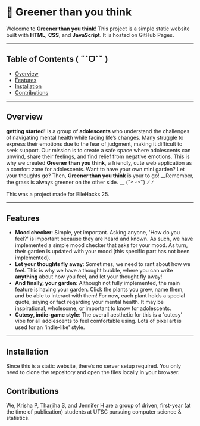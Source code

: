 # **🌿 Greener than you think**  

Welcome to **Greener than you think**! This project is a simple static website built with **HTML**, **CSS**, and **JavaScript**. It is hosted on GitHub Pages.

---

## **Table of Contents ( ˶ˆᗜˆ˵ )**
- [Overview](#overview)
- [Features](#features)
- [Installation](#installation)
- [Contributions](#contributions)

---

## **Overview**  

**getting started!** is a group of __adolescents__ who understand the challenges of navigating mental health while facing life’s changes. 
Many struggle to express their emotions due to the fear of judgment, making it difficult to seek support. 
Our mission is to create a safe space where adolescents can unwind, share their feelings, and find relief from negative emotions.
This is why we created **Greener than you think**, a friendly, cute web application as a comfort zone for adolescents. Want to have your own mini garden? Let your thoughts go?
Then, **Greener than you think** is your to go! __Remember, the grass is always greener on the other side. __ (˶˃ ᵕ ˂˶) .ᐟ.ᐟ 

This was a project made for ElleHacks 25. 

---

## **Features**  
- **Mood checker**: Simple, yet important. Asking anyone, 'How do you feel?' is important because they are heard and known. As such, we have implemented a simple mood checker that asks for your mood. As turn, their garden is updated with your mood (this specific part has not been implemented).
- **Let your thoughts fly away**: Sometimes, we need to rant about how we feel. This is why we have a thought bubble, where you can write **anything** about how you feel, and let your thought fly away!
- **And finally, your garden**: Although not fully implemented, the main feature is having your garden. Click the plants you grew, name them, and be able to interact with them! For now, each plant holds a special quote, saying or fact regarding your mental health. It may be inspirational, wholesome, or important to know for adolescents.
- **Cutesy, indie-game style**: The overall aesthetic for this is a 'cutesy' vibe for all adolescents to feel comfortable using. Lots of pixel art is used for an 'indie-like' style. 
---

## **Installation**  

Since this is a static website, there’s no server setup required. You only need to clone the repository and open the files locally in your browser.

## **Contributions**

We, Krisha P, Tharjiha S, and Jennifer H are a group of driven, first-year (at the time of publication) students at UTSC pursuing computer science & statistics.  
